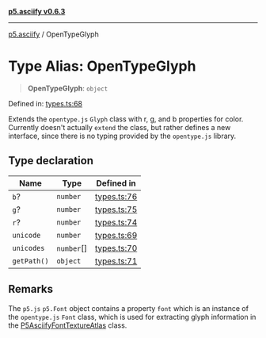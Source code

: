 [**p5.asciify v0.6.3**](../README.md)

***

[p5.asciify](../globals.md) / OpenTypeGlyph

# Type Alias: OpenTypeGlyph

> **OpenTypeGlyph**: `object`

Defined in: [types.ts:68](https://github.com/humanbydefinition/p5-asciify/blob/59ed5778928b6bd3b07654da74314fe6afa1ddc9/src/lib/types.ts#L68)

Extends the `opentype.js` `Glyph` class with r, g, and b properties for color.
Currently doesn't actually `extend` the class, but rather defines a new interface, 
since there is no typing provided by the `opentype.js` library.

## Type declaration

| Name | Type | Defined in |
| ------ | ------ | ------ |
| <a id="b"></a> `b`? | `number` | [types.ts:76](https://github.com/humanbydefinition/p5-asciify/blob/59ed5778928b6bd3b07654da74314fe6afa1ddc9/src/lib/types.ts#L76) |
| <a id="g"></a> `g`? | `number` | [types.ts:75](https://github.com/humanbydefinition/p5-asciify/blob/59ed5778928b6bd3b07654da74314fe6afa1ddc9/src/lib/types.ts#L75) |
| <a id="r"></a> `r`? | `number` | [types.ts:74](https://github.com/humanbydefinition/p5-asciify/blob/59ed5778928b6bd3b07654da74314fe6afa1ddc9/src/lib/types.ts#L74) |
| <a id="unicode"></a> `unicode` | `number` | [types.ts:69](https://github.com/humanbydefinition/p5-asciify/blob/59ed5778928b6bd3b07654da74314fe6afa1ddc9/src/lib/types.ts#L69) |
| <a id="unicodes"></a> `unicodes` | `number`[] | [types.ts:70](https://github.com/humanbydefinition/p5-asciify/blob/59ed5778928b6bd3b07654da74314fe6afa1ddc9/src/lib/types.ts#L70) |
| <a id="getpath"></a> `getPath()` | `object` | [types.ts:71](https://github.com/humanbydefinition/p5-asciify/blob/59ed5778928b6bd3b07654da74314fe6afa1ddc9/src/lib/types.ts#L71) |

## Remarks

The `p5.js` `p5.Font` object contains a property `font` which is an instance of the `opentype.js` `Font` class,
which is used for extracting glyph information in the [P5AsciifyFontTextureAtlas](../classes/P5AsciifyFontTextureAtlas.md) class.
